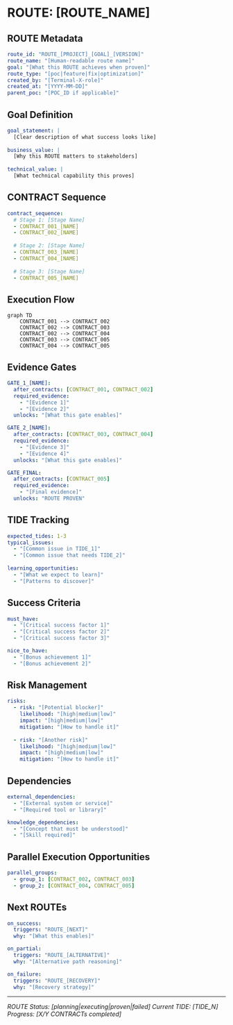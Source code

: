 # ROUTE: [ROUTE_NAME]

## ROUTE Metadata

```yaml
route_id: "ROUTE_[PROJECT]_[GOAL]_[VERSION]"
route_name: "[Human-readable route name]"
goal: "[What this ROUTE achieves when proven]"
route_type: "[poc|feature|fix|optimization]"
created_by: "[Terminal-X-role]"
created_at: "[YYYY-MM-DD]"
parent_poc: "[POC_ID if applicable]"
```

## Goal Definition

```yaml
goal_statement: |
  [Clear description of what success looks like]
  
business_value: |
  [Why this ROUTE matters to stakeholders]
  
technical_value: |
  [What technical capability this proves]
```

## CONTRACT Sequence

```yaml
contract_sequence:
  # Stage 1: [Stage Name]
  - CONTRACT_001_[NAME]
  - CONTRACT_002_[NAME]
  
  # Stage 2: [Stage Name]  
  - CONTRACT_003_[NAME]
  - CONTRACT_004_[NAME]
  
  # Stage 3: [Stage Name]
  - CONTRACT_005_[NAME]
```

## Execution Flow

```mermaid
graph TD
    CONTRACT_001 --> CONTRACT_002
    CONTRACT_002 --> CONTRACT_003
    CONTRACT_002 --> CONTRACT_004
    CONTRACT_003 --> CONTRACT_005
    CONTRACT_004 --> CONTRACT_005
```

## Evidence Gates

```yaml
GATE_1_[NAME]:
  after_contracts: [CONTRACT_001, CONTRACT_002]
  required_evidence:
    - "[Evidence 1]"
    - "[Evidence 2]"
  unlocks: "[What this gate enables]"

GATE_2_[NAME]:
  after_contracts: [CONTRACT_003, CONTRACT_004]
  required_evidence:
    - "[Evidence 3]"
    - "[Evidence 4]"
  unlocks: "[What this gate enables]"

GATE_FINAL:
  after_contracts: [CONTRACT_005]
  required_evidence:
    - "[Final evidence]"
  unlocks: "ROUTE PROVEN"
```

## TIDE Tracking

```yaml
expected_tides: 1-3
typical_issues:
  - "[Common issue in TIDE_1]"
  - "[Common issue that needs TIDE_2]"
  
learning_opportunities:
  - "[What we expect to learn]"
  - "[Patterns to discover]"
```

## Success Criteria

```yaml
must_have:
  - "[Critical success factor 1]"
  - "[Critical success factor 2]"
  - "[Critical success factor 3]"

nice_to_have:
  - "[Bonus achievement 1]"
  - "[Bonus achievement 2]"
```

## Risk Management

```yaml
risks:
  - risk: "[Potential blocker]"
    likelihood: "[high|medium|low]"
    impact: "[high|medium|low]"
    mitigation: "[How to handle it]"
    
  - risk: "[Another risk]"
    likelihood: "[high|medium|low]"
    impact: "[high|medium|low]"
    mitigation: "[How to handle it]"
```

## Dependencies

```yaml
external_dependencies:
  - "[External system or service]"
  - "[Required tool or library]"

knowledge_dependencies:
  - "[Concept that must be understood]"
  - "[Skill required]"
```

## Parallel Execution Opportunities

```yaml
parallel_groups:
  - group_1: [CONTRACT_002, CONTRACT_003]
  - group_2: [CONTRACT_004, CONTRACT_005]
```

## Next ROUTEs

```yaml
on_success:
  triggers: "ROUTE_[NEXT]"
  why: "[What this enables]"

on_partial:
  triggers: "ROUTE_[ALTERNATIVE]"
  why: "[Alternative path reasoning]"

on_failure:
  triggers: "ROUTE_[RECOVERY]"
  why: "[Recovery strategy]"
```

---

*ROUTE Status: [planning|executing|proven|failed]*
*Current TIDE: [TIDE_N]*
*Progress: [X/Y CONTRACTs completed]*